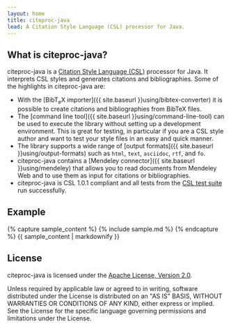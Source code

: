 ```yaml
---
layout: home
title: citeproc-java
lead: A Citation Style Language (CSL) processor for Java.
---
```


What is citeproc-java?
----------------------

citeproc-java is a [Citation Style Language (CSL)](http://citationstyles.org/)
processor for Java. It interprets CSL styles and generates citations and
bibliographies. Some of the highlights in citeproc-java are:

* With the [Bib<span class="tex">T<sub>e</sub>X</span> importer]({{ site.baseurl }}using/bibtex-converter)
  it is possible to create citations and bibliographies from BibTeX files.
* The [command line tool]({{ site.baseurl }}using/command-line-tool) can
  be used to execute the library without setting up a development environment.
  This is great for testing, in particular if you are a CSL style author
  and want to test your style files in an easy and quick manner.
* The library supports a wide range of [output formats]({{ site.baseurl }}using/output-formats)
  such as `html`, `text`, `asciidoc`, `rtf`, and `fo`.
* citeproc-java contains a [Mendeley connector]({{ site.baseurl }}using/mendeley)
  that allows you to read documents from Mendeley Web and to use them
  as input for citations or bibliographies.
* citeproc-java is CSL 1.0.1 compliant and all tests from the
  [CSL test suite](https://bitbucket.org/bdarcus/citeproc-test) run
  successfully.

Example
-------

<div class="sample">
{% capture sample_content %}
{% include sample.md %}
{% endcapture %}
{{ sample_content | markdownify }}
</div>

License
-------

citeproc-java is licensed under the
[Apache License, Version 2.0](http://www.apache.org/licenses/LICENSE-2.0).

Unless required by applicable law or agreed to in writing, software
distributed under the License is distributed on an "AS IS" BASIS,
WITHOUT WARRANTIES OR CONDITIONS OF ANY KIND, either express or implied.
See the License for the specific language governing permissions and
limitations under the License.
